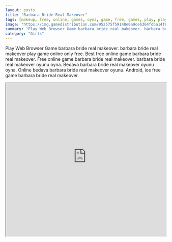 ```yaml
---
layout: posts
title: "Barbara Bride Real Makeover"
tags: [makeup, free, online, games, oyna, game, free, games, play, play, games]
image: "https://img.gamedistribution.com/952575f59148e0a9ceb364fdba14f8c5.jpg"
summary: "Play Web Browser Game barbara bride real makeover. barbara bride real makeover play game online only free. Best free online game barbara bride real makeover. Free online game barbara bride real makeover. barbara bride real makeover oyunu oyna. Bedava barbara bride real makeover oyunu oyna. Online bedava barbara bride real makeover oyunu. Android, ios free game barbara bride real makeover."
category: "Girls"
---
```


Play Web Browser Game barbara bride real makeover. barbara bride real makeover play game online only free. Best free online game barbara bride real makeover. Free online game barbara bride real makeover. barbara bride real makeover oyunu oyna. Bedava barbara bride real makeover oyunu oyna. Online bedava barbara bride real makeover oyunu. Android, ios free game barbara bride real makeover.

<iframe width="100%" height="480px;" src="https://flash.gamedistribution.com?game=952575f59148e0a9ceb364fdba14f8c5"></iframe>
